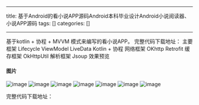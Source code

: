 
--- 
title:  基于Android的看小说APP源码Android本科毕业设计Android小说阅读器、小说APP源码 
tags: []
categories: [] 

---
基于kotlin + 协程 + MVVM 模式来编写的看小说APP。 完整代码下载地址： 主要框架 Lifecycle ViewModel LiveData Kotlin + 协程 网络框架 OKhttp Retrofit 缓存框架 OkHttpUtil 解析框架 Jsoup 效果预览

#### 图片

<img src="https://img-blog.csdnimg.cn/img_convert/0a5741260b69ea8e593019e8be3379fa.jpeg" alt="image">

<img src="https://img-blog.csdnimg.cn/img_convert/839e92b8499dbbcec8e3fdfb933fdc25.jpeg" alt="image">

<img src="https://img-blog.csdnimg.cn/img_convert/b3671a40124318a9ad937fd50aedb5d2.jpeg" alt="image">

<img src="https://img-blog.csdnimg.cn/img_convert/70e2d16513ccfa15669e0aa4f9e1f8e7.jpeg" alt="image">

<img src="https://img-blog.csdnimg.cn/img_convert/ab4a41781a4f09b47ea227eb57e1f60b.jpeg" alt="image">

<img src="https://img-blog.csdnimg.cn/img_convert/81553fc91f7be1687753f6cee07c53c2.jpeg" alt="image">

<img src="https://img-blog.csdnimg.cn/img_convert/a79229290688b070edad46512049c5fe.jpeg" alt="image">

完整代码下载地址：
